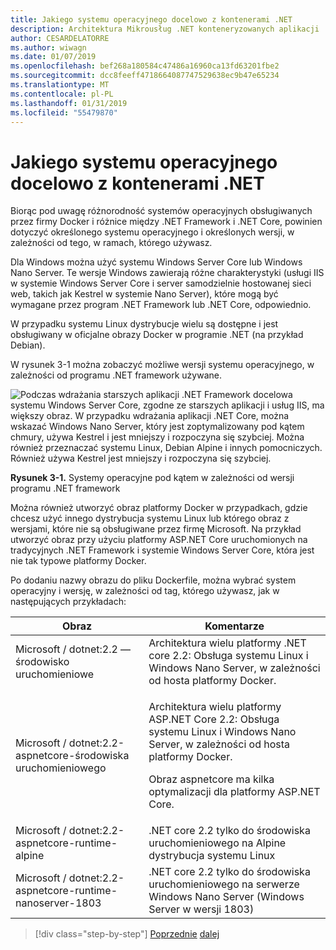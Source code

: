 ```yaml
---
title: Jakiego systemu operacyjnego docelowo z kontenerami .NET
description: Architektura Mikrousług .NET konteneryzowanych aplikacji .NET | Jakiego systemu operacyjnego docelowo z kontenerami .NET
author: CESARDELATORRE
ms.author: wiwagn
ms.date: 01/07/2019
ms.openlocfilehash: bef268a180584c47486a16960ca13fd63201fbe2
ms.sourcegitcommit: dcc8feeff4718664087747529638ec9b47e65234
ms.translationtype: MT
ms.contentlocale: pl-PL
ms.lasthandoff: 01/31/2019
ms.locfileid: "55479870"
---
```

# <a name="what-os-to-target-with-net-containers"></a>Jakiego systemu operacyjnego docelowo z kontenerami .NET

Biorąc pod uwagę różnorodność systemów operacyjnych obsługiwanych przez firmy Docker i różnice między .NET Framework i .NET Core, powinien dotyczyć określonego systemu operacyjnego i określonych wersji, w zależności od tego, w ramach, którego używasz.

Dla Windows można użyć systemu Windows Server Core lub Windows Nano Server. Te wersje Windows zawierają różne charakterystyki (usługi IIS w systemie Windows Server Core i server samodzielnie hostowanej sieci web, takich jak Kestrel w systemie Nano Server), które mogą być wymagane przez program .NET Framework lub .NET Core, odpowiednio.

W przypadku systemu Linux dystrybucje wielu są dostępne i jest obsługiwany w oficjalne obrazy Docker w programie .NET (na przykład Debian).

W rysunek 3-1 można zobaczyć możliwe wersji systemu operacyjnego, w zależności od programu .NET framework używane.

![Podczas wdrażania starszych aplikacji .NET Framework docelowa systemu Windows Server Core, zgodne ze starszych aplikacji i usług IIS, ma większy obraz. W przypadku wdrażania aplikacji .NET Core, można wskazać Windows Nano Server, który jest zoptymalizowany pod kątem chmury, używa Kestrel i jest mniejszy i rozpoczyna się szybciej. Można również przeznaczać systemu Linux, Debian Alpine i innych pomocniczych. Również używa Kestrel jest mniejszy i rozpoczyna się szybciej.](./media/image1.png)

**Rysunek 3-1.** Systemy operacyjne pod kątem w zależności od wersji programu .NET framework

Można również utworzyć obraz platformy Docker w przypadkach, gdzie chcesz użyć innego dystrybucja systemu Linux lub którego obraz z wersjami, które nie są obsługiwane przez firmę Microsoft. Na przykład utworzyć obraz przy użyciu platformy ASP.NET Core uruchomionych na tradycyjnych .NET Framework i systemie Windows Server Core, która jest nie tak typowe platformy Docker.

Po dodaniu nazwy obrazu do pliku Dockerfile, można wybrać system operacyjny i wersję, w zależności od tag, którego używasz, jak w następujących przykładach:

<table>
<thead>
<tr class="header">
<th>Obraz</th>
<th>Komentarze</th>
</tr>
</thead>
<tbody>
<tr>
<td>Microsoft / dotnet:2.2 — środowisko uruchomieniowe</td>
<td>Architektura wielu platformy .NET core 2.2: Obsługa systemu Linux i Windows Nano Server, w zależności od hosta platformy Docker.</td>
</tr>
<tr class="odd">
<td>Microsoft / dotnet:2.2-aspnetcore-środowiska uruchomieniowego</td>
<td><p>Architektura wielu platformy ASP.NET Core 2.2: Obsługa systemu Linux i Windows Nano Server, w zależności od hosta platformy Docker.</p>
<p>Obraz aspnetcore ma kilka optymalizacji dla platformy ASP.NET Core.</p></td>
</tr>
<tr class="even">
<td>Microsoft / dotnet:2.2-aspnetcore-runtime-alpine</td>
<td>.NET core 2.2 tylko do środowiska uruchomieniowego na Alpine dystrybucja systemu Linux</td>
</tr>
<tr class="odd">
<td>Microsoft / dotnet:2.2-aspnetcore-runtime-nanoserver-1803</td>
<td>.NET core 2.2 tylko do środowiska uruchomieniowego na serwerze Windows Nano Server (Windows Server w wersji 1803)</td>
</tr>
</tbody>
</table>

>[!div class="step-by-step"]
>[Poprzednie](container-framework-choice-factors.md)
>[dalej](official-net-docker-images.md)